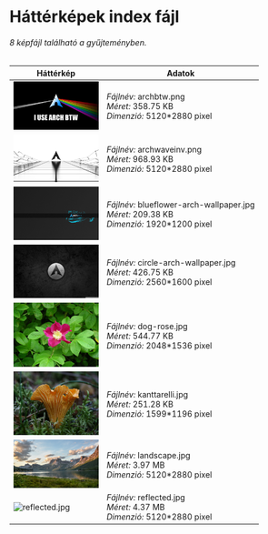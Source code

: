 # Háttérképek index fájl

###### 8 képfájl található a gyűjteményben.

Háttérkép|Adatok
---------|------
<img src="./archbtw.png" width="150px" height="auto" alt="archbtw.png" />|*Fájlnév:* archbtw.png<br/>*Méret:* 358.75 KB<br/>*Dimenzió:* 5120*2880 pixel
<img src="./archwaveinv.png" width="150px" height="auto" alt="archwaveinv.png" />|*Fájlnév:* archwaveinv.png<br/>*Méret:* 968.93 KB<br/>*Dimenzió:* 5120*2880 pixel
<img src="./blueflower-arch-wallpaper.jpg" width="150px" height="auto" alt="blueflower-arch-wallpaper.jpg" />|*Fájlnév:* blueflower-arch-wallpaper.jpg<br/>*Méret:* 209.38 KB<br/>*Dimenzió:* 1920*1200 pixel
<img src="./circle-arch-wallpaper.jpg" width="150px" height="auto" alt="circle-arch-wallpaper.jpg" />|*Fájlnév:* circle-arch-wallpaper.jpg<br/>*Méret:* 426.75 KB<br/>*Dimenzió:* 2560*1600 pixel
<img src="./dog-rose.jpg" width="150px" height="auto" alt="dog-rose.jpg" />|*Fájlnév:* dog-rose.jpg<br/>*Méret:* 544.77 KB<br/>*Dimenzió:* 2048*1536 pixel
<img src="./kanttarelli.jpg" width="150px" height="auto" alt="kanttarelli.jpg" />|*Fájlnév:* kanttarelli.jpg<br/>*Méret:* 251.28 KB<br/>*Dimenzió:* 1599*1196 pixel
<img src="./landscape.jpg" width="150px" height="auto" alt="landscape.jpg" />|*Fájlnév:* landscape.jpg<br/>*Méret:* 3.97 MB<br/>*Dimenzió:* 5120*2880 pixel
<img src="./reflected.jpg" width="150px" height="auto" alt="reflected.jpg" />|*Fájlnév:* reflected.jpg<br/>*Méret:* 4.37 MB<br/>*Dimenzió:* 5120*2880 pixel
